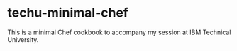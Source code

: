 # techu-minimal-chef

This is a minimal Chef cookbook to accompany my session at IBM Technical University.

